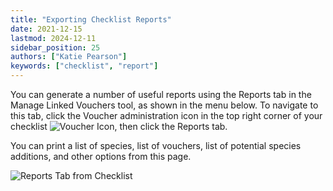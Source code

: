 ```yaml
---
title: "Exporting Checklist Reports"
date: 2021-12-15
lastmod: 2024-12-11
sidebar_position: 25
authors: ["Katie Pearson"]
keywords: ["checklist", "report"]
---
```


You can generate a number of useful reports using the Reports tab in the Manage Linked Vouchers tool, as shown in the menu below. To navigate to this tab, click the Voucher administration icon in the top right corner of your checklist ![Voucher Icon](/img/voucheradminicon.png), then click the Reports tab.

You can print a list of species, list of vouchers, list of potential species additions, and other options from this page.

![Reports Tab from Checklist](/img/checklistreports.png)

